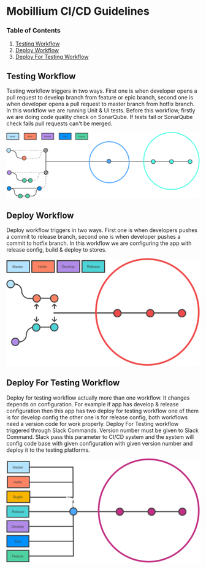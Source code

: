 

# Mobillium CI/CD Guidelines

### Table of Contents

1. [Testing Workflow](#testing)
1. [Deploy Workflow](#release-bugfix)
1. [Deploy For Testing Workflow](#hotfix)


<a name="testing"></a>
## Testing Workflow

Testing workflow triggers in two ways. First one is when developer opens a pull request to develop branch from feature or epic branch, second one is when developer opens a pull request to master branch from hotfix branch. In this workflow we are running Unit & UI tests. Before this workflow, firstly we are doing code quality check on SonarQube.  If tests fail or SonarQube check fails pull requests can't be merged.

![](Images/testing.svg)

<a name="deploy"></a>
## Deploy Workflow

Deploy workflow triggers in two ways. First one is when developers pushes a commit to release branch, second one is when developer pushes a commit to hotfix branch. In this workflow we are configuring the app with release config, build & deploy to stores.

![](Images/deploy.svg)

<a name="deploy-for-testing"></a>
## Deploy For Testing Workflow

Deploy for testing workflow actually more than one workflow. It changes depends on configuration. For example if app has develop & release configuration then this app has two deploy for testing workflow one of them is for develop config the other one is for release config, both workflows need a version code for work properly. Deploy For Testing workflow triggered through Slack Commands. Version number must be given to Slack Command. Slack pass this parameter to CI/CD system and the system will config code base with given configuration with given version number and deploy it to the testing platforms.

![](Images/deploy-for-testing.svg)
